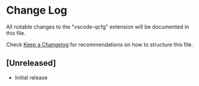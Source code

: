 # Change Log
All notable changes to the "vscode-qcfg" extension will be documented in this file.

Check [Keep a Changelog](http://keepachangelog.com/) for recommendations on how to structure this file.

## [Unreleased]
- Initial release